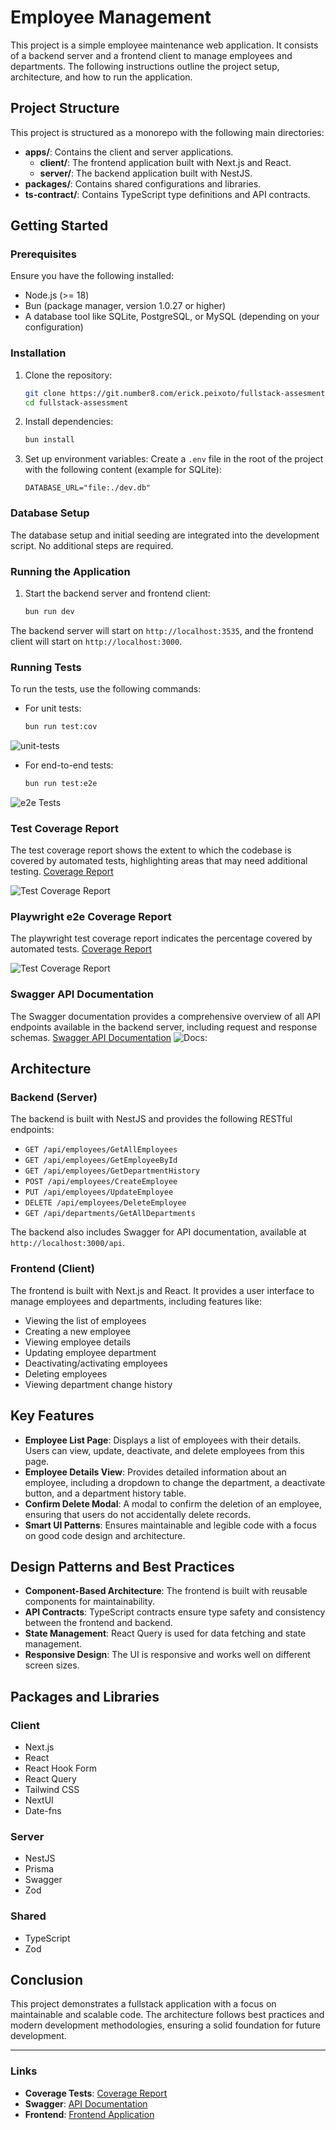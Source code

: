# Employee Management

This project is a simple employee maintenance web application. It consists of a backend server and a frontend client to manage employees and departments. The following instructions outline the project setup, architecture, and how to run the application.

## Project Structure

This project is structured as a monorepo with the following main directories:

- **apps/**: Contains the client and server applications.
  - **client/**: The frontend application built with Next.js and React.
  - **server/**: The backend application built with NestJS.
- **packages/**: Contains shared configurations and libraries.
- **ts-contract/**: Contains TypeScript type definitions and API contracts.

## Getting Started

### Prerequisites

Ensure you have the following installed:

- Node.js (>= 18)
- Bun (package manager, version 1.0.27 or higher)
- A database tool like SQLite, PostgreSQL, or MySQL (depending on your configuration)

### Installation

1. Clone the repository:
    ```bash
    git clone https://git.number8.com/erick.peixoto/fullstack-assesment.git
    cd fullstack-assessment
    ```

2. Install dependencies:
    ```bash
    bun install
    ```

3. Set up environment variables:
    Create a `.env` file in the root of the project with the following content (example for SQLite):
    ```env
    DATABASE_URL="file:./dev.db"
    ```

### Database Setup

The database setup and initial seeding are integrated into the development script. No additional steps are required.

### Running the Application

1. Start the backend server and frontend client:
    ```bash
    bun run dev
    ```

The backend server will start on `http://localhost:3535`, and the frontend client will start on `http://localhost:3000`.

### Running Tests

To run the tests, use the following commands:

- For unit tests:
    ```bash
    bun run test:cov
    ```
![unit-tests](https://github.com/erickpeixoto/fullstack-assessment/assets/6097655/bf6fb843-caf8-4e7e-81e9-e8e412230039)

- For end-to-end tests:
    ```bash
    bun run test:e2e
    ```

![e2e Tests](https://github.com/erickpeixoto/fullstack-assessment/assets/6097655/d4893c76-a30d-4752-ac4e-ced3e5ebb3fd)

### Test Coverage Report

The test coverage report shows the extent to which the codebase is covered by automated tests, highlighting areas that may need additional testing.
 [Coverage Report](http://localhost:3535/coverage)

 ![Test Coverage Report](https://github.com/erickpeixoto/fullstack-assessment/assets/6097655/05326ab7-e072-4867-b4b5-67221b9ef9cd)

 ### Playwright e2e Coverage Report

The playwright test coverage report indicates the percentage covered by automated tests.
 [Coverage Report](http://localhost:3535/client-e2e-coverage/)

![Test Coverage Report](https://github.com/erickpeixoto/employee-management/assets/6097655/a9d6fd48-3204-4a6b-a18c-dfbb45f65ffb)
### Swagger API Documentation

 The Swagger documentation provides a comprehensive overview of all API endpoints available in the backend server, including request and response schemas.
 [Swagger API Documentation](http://localhost:3535/docs)
 ![Docs: ](https://github.com/erickpeixoto/fullstack-assessment/assets/6097655/4a9b0a5e-1110-43ee-a1fd-c786e6247f41)



## Architecture

### Backend (Server)

The backend is built with NestJS and provides the following RESTful endpoints:

- `GET /api/employees/GetAllEmployees`
- `GET /api/employees/GetEmployeeById`
- `GET /api/employees/GetDepartmentHistory`
- `POST /api/employees/CreateEmployee`
- `PUT /api/employees/UpdateEmployee`
- `DELETE /api/employees/DeleteEmployee`
- `GET /api/departments/GetAllDepartments`

The backend also includes Swagger for API documentation, available at `http://localhost:3000/api`.

### Frontend (Client)

The frontend is built with Next.js and React. It provides a user interface to manage employees and departments, including features like:

- Viewing the list of employees
- Creating a new employee
- Viewing employee details
- Updating employee department
- Deactivating/activating employees
- Deleting employees
- Viewing department change history

## Key Features

- **Employee List Page**: Displays a list of employees with their details. Users can view, update, deactivate, and delete employees from this page.
- **Employee Details View**: Provides detailed information about an employee, including a dropdown to change the department, a deactivate button, and a department history table.
- **Confirm Delete Modal**: A modal to confirm the deletion of an employee, ensuring that users do not accidentally delete records.
- **Smart UI Patterns**: Ensures maintainable and legible code with a focus on good code design and architecture.

## Design Patterns and Best Practices

- **Component-Based Architecture**: The frontend is built with reusable components for maintainability.
- **API Contracts**: TypeScript contracts ensure type safety and consistency between the frontend and backend.
- **State Management**: React Query is used for data fetching and state management.
- **Responsive Design**: The UI is responsive and works well on different screen sizes.

## Packages and Libraries

### Client

- Next.js
- React
- React Hook Form
- React Query
- Tailwind CSS
- NextUI
- Date-fns

### Server

- NestJS
- Prisma
- Swagger
- Zod

### Shared

- TypeScript
- Zod

## Conclusion

This project demonstrates a fullstack application with a focus on maintainable and scalable code. The architecture follows best practices and modern development methodologies, ensuring a solid foundation for future development.

---

### Links

- **Coverage Tests**: [Coverage Report](http://localhost:3535/coverage)
- **Swagger**: [API Documentation](http://localhost:3535/docs)
- **Frontend**: [Frontend Application](http://localhost:3000)
